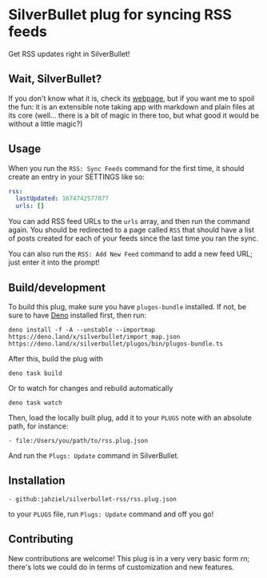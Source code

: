 # SilverBullet plug for syncing RSS feeds

Get RSS updates right in SilverBullet!

## Wait, SilverBullet?

If you don't know what it is, check its [webpage](https://silverbullet.md), but
if you want me to spoil the fun: it is an extensible note taking app with
markdown and plain files at its core (well... there is a bit of magic in there
too, but what good it would be without a little magic?)

## Usage

When you run the `RSS: Sync Feeds` command for the first time, it should create an entry in your SETTINGS like so:
```yaml
rss:
  lastUpdated: 1674742577077
  urls: []
```
You can add RSS feed URLs to the `urls` array, and then run the command again. You should be redirected to a page called `RSS` that should have a list of posts created for each of your feeds since the last time you ran the sync.

You can also run the `RSS: Add New Feed` command to add a new feed URL; just enter it into the prompt!

## Build/development

To build this plug, make sure you have `plugos-bundle` installed. If not, be
sure to have [Deno](https://deno.land) installed first, then run:

```shell
deno install -f -A --unstable --importmap https://deno.land/x/silverbullet/import_map.json https://deno.land/x/silverbullet/plugos/bin/plugos-bundle.ts
```

After this, build the plug with

```shell
deno task build
```

Or to watch for changes and rebuild automatically

```shell
deno task watch
```

Then, load the locally built plug, add it to your `PLUGS` note with an absolute
path, for instance:

```
- file:/Users/you/path/to/rss.plug.json
```

And run the `Plugs: Update` command in SilverBullet.

## Installation

```
- github:jahziel/silverbullet-rss/rss.plug.json
```

to your `PLUGS` file, run `Plugs: Update` command and off you go!

## Contributing
New contributions are welcome! This plug is in a very very basic form rn; there's lots we could do in terms of customization and new features.
